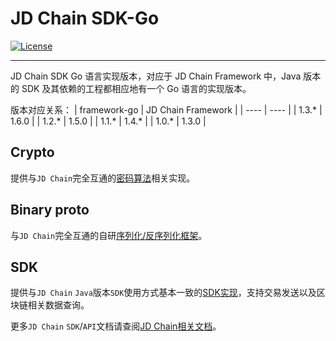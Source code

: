 # JD Chain SDK-Go

[![License](https://img.shields.io/badge/license-Apache%202-4EB1BA.svg)](https://www.apache.org/licenses/LICENSE-2.0.html)

------------------------------------------------------------------------


JD Chain SDK  Go 语言实现版本，对应于 JD Chain Framework 中，Java 版本的 SDK 及其依赖的工程都相应地有一个 Go 语言的实现版本。

版本对应关系：
|  framework-go   | JD Chain Framework  |
|  ----  | ----  |
| 1.3.*  | 1.6.0 |
| 1.2.*  | 1.5.0 |
| 1.1.*  | 1.4.* |
| 1.0.*  | 1.3.0 |

## Crypto

提供与`JD Chain`完全互通的[密码算法](docs/crypto.md)相关实现。

## Binary proto

与`JD Chain`完全互通的自研[序列化/反序列化框架](docs/binary_proto.md)。

## SDK

提供与`JD Chain` `Java`版本`SDK`使用方式基本一致的[SDK实现](docs/sdk.md)，支持交易发送以及区块链相关数据查询。

更多`JD Chain` `SDK`/`API`文档请查阅[JD Chain相关文档](https://github.com/blockchain-jd-com/jdchain/wiki)。
